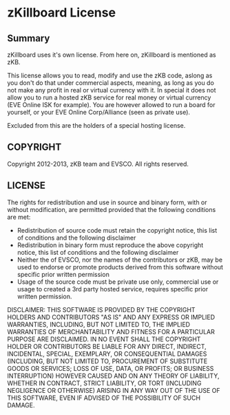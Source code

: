 # zKillboard License
## Summary
zKillboard uses it's own license.
From here on, zKillboard is mentioned as zKB.

This license allows you to read, modify and use the zKB code, aslong as you don't do that under commercial aspects, meaning, 
as long as you do not make any profit in real or virtual currency with it.
In special it does not allow you to run a hosted zKB service for real money or virtual currency (EVE Online ISK for example).
You are however allowed to run a board for yourself, or your EVE Online Corp/Alliance (seen as private use).

Excluded from this are the holders of a special hosting license.

## COPYRIGHT
Copyright 2012-2013, zKB team and EVSCO. All rights reserved.

## LICENSE
The rights for redistribution and use in source and binary form, with or without modification, are permitted provided that the following conditions are met:
- Redistribution of source code must retain the copyright notice, this list of conditions and the following disclaimer
- Redistribution in binary form must reproduce the above copyright notice, this list of conditions and the following disclaimer
- Neither the of EVSCO, nor the names of the contributors or zKB, may be used to endorse or promote products derived from this software
  without specific prior written permission
- Usage of the source code must be private use only, commercial use or usage to created a 3rd party hosted service, requires specific prior written permission.

DISCLAIMER: THIS SOFTWARE IS PROVIDED BY THE COPYRIGHT HOLDERS AND CONTRIBUTORS "AS IS" AND ANY EXPRESS OR IMPLIED WARRANTIES, INCLUDING, BUT NOT LIMITED TO,
THE IMPLIED WARRANTIES OF MERCHANTABILITY AND FITNESS FOR A PARTICULAR PURPOSE ARE DISCLAIMED. IN NO EVENT SHALL THE COPYRIGHT HOLDER OR CONTRIBUTORS BE LIABLE FOR ANY
DIRECT, INDIRECT, INCIDENTAL, SPECIAL, EXEMPLARY, OR CONSEQUENTIAL DAMAGES (INCLUDING, BUT NOT LIMITED TO, PROCUREMENT OF SUBSTITUTE GOODS OR SERVICES;
LOSS OF USE, DATA, OR PROFITS; OR BUSINESS INTERRUPTION) HOWEVER CAUSED AND ON ANY THEORY OF LIABILITY, WHETHER IN CONTRACT, STRICT LIABILITY, OR 
TORT (INCLUDING NEGLIGENCE OR OTHERWISE) ARISING IN ANY WAY OUT OF THE USE OF THIS SOFTWARE, EVEN IF ADVISED OF THE POSSIBILITY OF SUCH DAMAGE.
